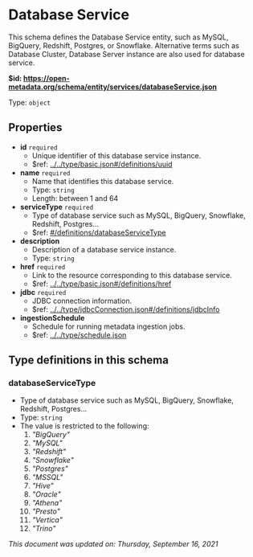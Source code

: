 # Database Service

This schema defines the Database Service entity, such as MySQL, BigQuery, Redshift, Postgres, or Snowflake. Alternative terms such as Database Cluster, Database Server instance are also used for database service.

**$id: https://open-metadata.org/schema/entity/services/databaseService.json**

Type: `object`

## Properties

- **id** `required`
  - Unique identifier of this database service instance.
  - $ref: [../../type/basic.json#/definitions/uuid](../types/basic.md#uuid)
- **name** `required`
  - Name that identifies this database service.
  - Type: `string`
  - Length: between 1 and 64
- **serviceType** `required`
  - Type of database service such as MySQL, BigQuery, Snowflake, Redshift, Postgres...
  - $ref: [#/definitions/databaseServiceType](#databaseservicetype)
- **description**
  - Description of a database service instance.
  - Type: `string`
- **href** `required`
  - Link to the resource corresponding to this database service.
  - $ref: [../../type/basic.json#/definitions/href](../types/basic.md#href)
- **jdbc** `required`
  - JDBC connection information.
  - $ref: [../../type/jdbcConnection.json#/definitions/jdbcInfo](../types/jdbcconnection.md#jdbcinfo)
- **ingestionSchedule**
  - Schedule for running metadata ingestion jobs.
  - $ref: [../../type/schedule.json](../types/schedule.md)

## Type definitions in this schema

### databaseServiceType

- Type of database service such as MySQL, BigQuery, Snowflake, Redshift, Postgres...
- Type: `string`
- The value is restricted to the following:
  1.  _"BigQuery"_
  2.  _"MySQL"_
  3.  _"Redshift"_
  4.  _"Snowflake"_
  5.  _"Postgres"_
  6.  _"MSSQL"_
  7.  _"Hive"_
  8.  _"Oracle"_
  9.  _"Athena"_
  10. _"Presto"_
  11. _"Vertica"_
  12. _"Trino"_

_This document was updated on: Thursday, September 16, 2021_
